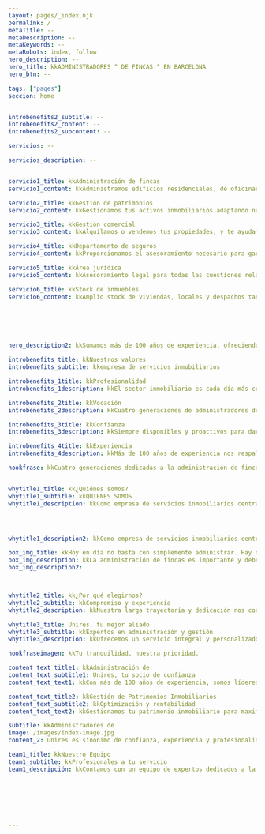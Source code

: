 ```yaml
---
layout: pages/_index.njk
permalink: /
metaTitle: --
metaDescription: --
metaKeywords: --
metaRobots: index, follow
hero_description: --
hero_title: kkADMINISTRADORES ^ DE FINCAS ^ EN BARCELONA
hero_btn: --

tags: ["pages"]
seccion: home


introbenefits2_subtitle: --
introbenefits2_content: --
introbenefits2_subcontent: --

servicios: --

servicios_description: --


servicio1_title: kkAdministración de fincas
servicio1_content: kkAdministramos edificios residenciales, de oficinas e industriales en Barcelona.

servicio2_title: kkGestión de patrimonios
servicio2_content: kkGestionamos tus activos inmobiliarios adaptando nuestros servicios a tus necesidades.

servicio3_title: kkGestión comercial
servicio3_content: kkAlquilamos o vendemos tus propiedades, y te ayudamos a encontrar las que mejor se ajusten a tu perfil patrimonial.

servicio4_title: kkDepartamento de seguros
servicio4_content: kkProporcionamos el asesoramiento necesario para garantizar la excelencia en el servicio.

servicio5_title: kkÁrea jurídica
servicio5_content: kkAsesoramiento legal para todas las cuestiones relacionadas con la administración de fincas y gestión de patrimonios.

servicio6_title: kkStock de inmuebles
servicio6_content: kkAmplio stock de viviendas, locales y despachos tanto para el alquiler como para la venta.






hero_description2: kkSumamos más de 100 años de experiencia, ofreciendo servicios integrales desde 1908.

introbenefits_title: kkNuestros valores
introbenefits_subtitle: kkempresa de servicios inmobiliarios 

introbenefits_1title: kkProfesionalidad
introbenefits_1description: kkEl sector inmobiliario es cada día más complejo y técnico. Cuenta con un profesional especialista en administración de fincas o gestión de patrimonios inmobiliarios.

introbenefits_2title: kkVocación
introbenefits_2description: kkCuatro generaciones de administradores de fincas, aprendiendo y avanzando cada día para darte el mejor servicio.

introbenefits_3title: kkConfianza
introbenefits_3description: kkSiempre disponibles y proactivos para dar respuesta a las necesidades de nuestros clientes.

introbenefits_4title: kkExperiencia
introbenefits_4description: kkMás de 100 años de experiencia nos respaldan en la administración y gestión de fincas.

hookfrase: kkCuatro generaciones dedicadas a la administración de fincas.


whytitle1_title: kk¿Quiénes somos?
whytitle1_subtitle: kkQUIENES SOMOS
whytitle1_description: kkComo empresa de servicios inmobiliarios centrada en la administración de Comunidades de Propietarios y en la gestión de patrimonios inmobiliarios en régimen de alquiler orientamos nuestros esfuerzos a la conservación y optimización de los activos inmobiliarios.




whytitle1_description2: kkComo empresa de servicios inmobiliarios centrada en la administración de Comunidades de Propietarios y en la gestión de patrimonios inmobiliarios en régimen de alquiler orientamos nuestros esfuerzos a la conservación y optimización de los activos inmobiliarios de nuestros clientes. 

box_img_title: kkHoy en día no basta con simplemente administrar. Hay que hacerlo con rigor, transparencia, cercanía y profesionalidad.
box_img_description: kkLa administración de fincas es importante y debe confiarse a una empresa preparada y solvente, por ello adaptamos nuestros servicios a las necesidades de tu Comunidad de Propietarios
box_img_description2: 



whytitle2_title: kk¿Por qué elegirnos?
whytitle2_subtitle: kkCompromiso y experiencia
whytitle2_description: kkNuestra larga trayectoria y dedicación nos convierten en la mejor opción para la administración de fincas y gestión de patrimonios en Barcelona.

whytitle3_title: Unires, tu mejor aliado
whytitle3_subtitle: kkExpertos en administración y gestión
whytitle3_description: kkOfrecemos un servicio integral y personalizado, respaldado por más de un siglo de experiencia en el sector inmobiliario.

hookfraseimagen: kkTu tranquilidad, nuestra prioridad.

content_text_title1: kkAdministración de 
content_text_subtitle1: Unires, tu socio de confianza
content_text_text1: kkCon más de 100 años de experiencia, somos líderes en la administración de . Nuestro compromiso es ofrecer un servicio de calidad, adaptado a las necesidades de cada cliente.^^Nos especializamos en la gestión de comunidades de propietarios, garantizando la optimización y el buen funcionamiento de tus bienes inmuebles.

content_text_title2: kkGestión de Patrimonios Inmobiliarios
content_text_subtitle2: kkOptimización y rentabilidad
content_text_text2: kkGestionamos tu patrimonio inmobiliario para maximizar su rentabilidad. Nuestra experiencia y conocimiento del mercado nos permiten ofrecer soluciones efectivas y personalizadas.^^Desde la consultoría hasta la administración diaria, estamos aquí para que te olvides de los problemas y disfrutes de los beneficios.

subtitle: kkAdministradores de 
image: /images/index-image.jpg
content_2: Unires es sinónimo de confianza, experiencia y profesionalidad en la administración de fincas y gestión de patrimonios en Barcelona.

team1_title: kkNuestro Equipo
team1_subtitle: kkProfesionales a tu servicio
team1_descripción: kkContamos con un equipo de expertos dedicados a la administración de fincas y gestión de patrimonios.^^Siempre disponibles para ofrecerte el mejor servicio y garantizar la satisfacción de nuestros clientes.







---
```

